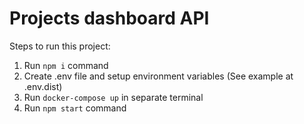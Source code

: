 # Projects dashboard API

Steps to run this project:

1. Run `npm i` command
2. Create .env file and setup environment variables (See example at .env.dist)
3. Run `docker-compose up` in separate terminal
4. Run `npm start` command
